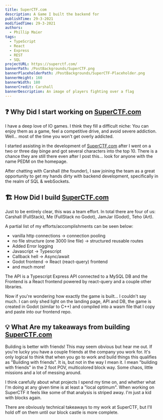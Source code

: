```yaml
---
title: SuperCTF.com
description: A Game I built the backend for
publishTime: 29-3-2021
modifiedTime: 29-3-2021
authors:
  - Phillip Maier
tags:
  - TypeScript
  - React
  - Express
  - REST
  - SQL
projectURL: https://superctf.com/
bannerPath: /PostBackgrounds/SuperCTF.png
bannerPlaceholderPath: /PostBackgrounds/SuperCTF-Placeholder.png
bannerHeight: 160
bannerWidth: 180
bannerCredit: Carshall
bannerDescription: An image of players fighting over a flag
---
```


## ❓ Why Did I start working on [SuperCTF.com](https://superctf.com/)

I have a deep love of IO games. I think they fill a difficult niche: You can enjoy them as a game, feel a competitive drive, and avoid severe addiction. Well... most of the time you won't get overly addicted.

I started assisting in the development of [SuperCTF.com](https://superctf.com/) after I went on a two or three day binge and got several characters into the top 10. There is a chance they are still there even after I post this... look for anyone with the name PEDM on the homepage.

After chatting with Carshall (the founder), I saw joining the team as a great opportunity to get my hands dirty with backend development, specifically in the realm of SQL & webSockets.

## 🏗️ How Did I build [SuperCTF.com](https://superctf.com/)

Just to be entirely clear, this was a team effort. In total there are four of us: Carshall (FullStack), Me (FullStack no Godot), JamJar (Godot), Teho (Art).

A partial list of my efforts/accomplishments can be seen below:

- vanilla http connections -> connection pooling
- no file structure (one 3000 line file) -> structured reusable routes
- Added Error logging
- Javascript -> Typescript
- Callback hell -> Async/await
- Godot frontend -> React (react-query) frontend
- and much more!

The API is a Typescript Express API connected to a MySQL DB and the Frontend is a React frontend powered by react-query and a couple other libraries.

Now if you're wondering how exactly the game is built... I couldn't say much. I can only shed light on the landing page, API and DB, the game is created in Godot (similar to C++) and compiled into a wasm file that I copy and paste into our frontend repo.

## 💡 What Are my takeaways from building [SuperCTF.com](https://superctf.com/)

Building is better with friends! This may seem obvious but hear me out. If you're lucky you have a couple friends at the company you work for. It's only logical to think that when you go to work and build things this qualifies as "Building with friends". It is, but not in the way I mean it. I mean "building with friends" in the 2 foot POV, multicolored block way. Some chaos, little missions and a lot of messing around.

I think carefully about what projects I spend my time on, and whether what I'm doing at any given time is at least a "local optimum". When working on SuperCTF it feels like some of that analysis is striped away. I'm just a kid with blocks again.

There are obviously technical takeaways to my work at SuperCTF, but I'll hold off on them until our block castle is more complete.
